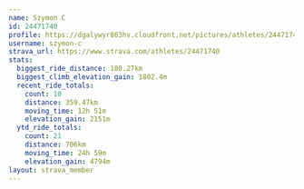 ```yaml
---
name: Szymon C
id: 24471740
profile: https://dgalywyr863hv.cloudfront.net/pictures/athletes/24471740/7213253/3/large.jpg
username: szymon-c
strava_url: https://www.strava.com/athletes/24471740
stats:
  biggest_ride_distance: 180.27km
  biggest_climb_elevation_gain: 1802.4m
  recent_ride_totals:
    count: 10
    distance: 359.47km
    moving_time: 12h 51m
    elevation_gain: 2151m
  ytd_ride_totals:
    count: 21
    distance: 706km
    moving_time: 24h 59m
    elevation_gain: 4794m
layout: strava_member
--- 
```

